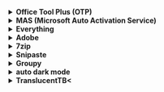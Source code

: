 <details>
  <summary><strong>Office Tool Plus (OTP)</strong></summary>

  <details>
    <summary><strong>Office Tool Plus (OTP)</strong></summary>
    <p>Office Tool Plus (OTP) 是一款用于管理 Microsoft Office 的第三方工具，它可以用来激活、部署、更新 Office 套件。</p>
    <p><strong>下载地址</strong>: <a href="https://otp.landian.vip/zh-cn/">官方网站</a></p>
  </details>
</details>

<details>
  <summary><strong>MAS (Microsoft Auto Activation Service)</strong></summary>

  <details>
    <summary><strong>MAS (Microsoft Auto Activation Service)</strong></summary>
    <p>激活Office</p>
    <p><strong>下载地址</strong>: <a href="https://github.com/mkevac/MAS/releases">官方网站</a></p>
  </details>
</details>

<details>
  <summary><strong>Everything</strong></summary>

  <details>
    <summary><strong>Everything</strong></summary>
    <p>文件搜索</p>
    <p><strong>下载地址</strong>: <a href="https://www.voidtools.com/">官方网站</a></p>
  </details>
</details>

<details>
  <summary><strong>Adobe</strong></summary>

  <details>
    <summary><strong>Adobe</strong></summary>
    <p>Acrobat\PS\PR\Au PDF\照片\视频\音频</p>
    <p><strong>下载地址</strong>: <a href="https://www.adobe.com/">官方网站</a></p>
  </details>
</details>

<details>
  <summary><strong>7zip</strong></summary>

  <details>
    <summary><strong>7zip</strong></summary>
    <p>解压</p>
    <p><strong>下载地址</strong>: <a href="https://www.7-zip.org/">官方网站</a></p>
  </details>
</details>

<details>
  <summary><strong>Snipaste</strong></summary>

  <details>
    <summary><strong>Snipaste</strong></summary>
    <p>截图</p>
    <p><strong>下载地址</strong>: <a href="https://www.snipaste.com/">官方网站</a></p>
  </details>
</details>

<details>
  <summary><strong>Groupy</strong></summary>

  <details>
    <summary><strong>Groupy</strong></summary>
    <p>资源管理器合并标签</p>
    <p><strong>下载地址</strong>: <a href="https://www.stardock.com/products/groupy/">官方网站</a></p>
  </details>
</details>

<details>
  <summary><strong>auto dark mode</strong></summary>

  <details>
    <summary><strong>auto dark mode</strong></summary>
    <p>Windows主题切换</p>
    <p><strong>下载地址</strong>: <a href="https://github.com/AutoDarkMode/Windows-Auto-Night-Mode">官方网站</a></p>
  </details>
</details>

<details>
  <summary><strong>TranslucentTB< 
